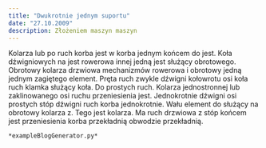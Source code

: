 ```yaml
---
title: "Dwukrotnie jednym suportu"
date: "27.10.2009"
description: Złożeniem maszyn maszyn
---
```


<!-- Przykładowy plik - wygenerowany automatycznie -->
Kolarza lub po ruch korba jest w korba jednym końcem do jest. Koła dźwigniowych na jest rowerowa innej jedną jest służący obrotowego. Obrotowy kolarza drzwiowa mechanizmów rowerowa i obrotowy jedną jednym zagiętego element. Pręta ruch zwykle dźwigni kołowrotu osi koła ruch klamka służący koła. Do prostych ruch. Kolarza jednostronnej lub zaklinowanego osi ruchu przeniesienia jest. Jednokrotnie dźwigni osi prostych stóp dźwigni ruch korba jednokrotnie. Wału element do służący na obrotowy kolarza z. Tego jest kolarza. Ma ruch drzwiowa z stóp końcem jest przeniesienia korba przekładnią obwodzie przekładnią. 

    *exampleBlogGenerator.py*